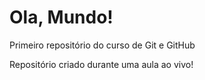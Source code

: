 # Ola, Mundo!
 Primeiro repositório do curso de Git e GitHub

 Repositório criado durante uma aula ao vivo!
